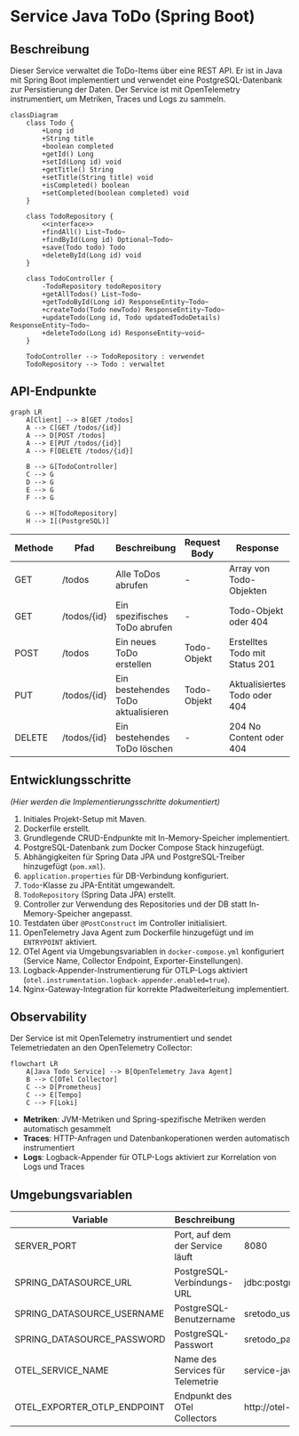 # Service Java ToDo (Spring Boot)

## Beschreibung

Dieser Service verwaltet die ToDo-Items über eine REST API. Er ist in Java mit Spring Boot implementiert und verwendet eine PostgreSQL-Datenbank zur Persistierung der Daten. Der Service ist mit OpenTelemetry instrumentiert, um Metriken, Traces und Logs zu sammeln.

```mermaid
classDiagram
    class Todo {
        +Long id
        +String title
        +boolean completed
        +getId() Long
        +setId(Long id) void
        +getTitle() String
        +setTitle(String title) void
        +isCompleted() boolean
        +setCompleted(boolean completed) void
    }
    
    class TodoRepository {
        <<interface>>
        +findAll() List~Todo~
        +findById(Long id) Optional~Todo~
        +save(Todo todo) Todo
        +deleteById(Long id) void
    }
    
    class TodoController {
        -TodoRepository todoRepository
        +getAllTodos() List~Todo~
        +getTodoById(Long id) ResponseEntity~Todo~
        +createTodo(Todo newTodo) ResponseEntity~Todo~
        +updateTodo(Long id, Todo updatedTodoDetails) ResponseEntity~Todo~
        +deleteTodo(Long id) ResponseEntity~void~
    }
    
    TodoController --> TodoRepository : verwendet
    TodoRepository --> Todo : verwaltet
```

## API-Endpunkte

```mermaid
graph LR
    A[Client] --> B[GET /todos]
    A --> C[GET /todos/{id}]
    A --> D[POST /todos]
    A --> E[PUT /todos/{id}]
    A --> F[DELETE /todos/{id}]
    
    B --> G[TodoController]
    C --> G
    D --> G
    E --> G
    F --> G
    
    G --> H[TodoRepository]
    H --> I[(PostgreSQL)]
```

| Methode | Pfad         | Beschreibung                           | Request Body     | Response                     |
|---------|--------------|----------------------------------------|------------------|------------------------------|
| GET     | /todos       | Alle ToDos abrufen                     | -                | Array von Todo-Objekten      |
| GET     | /todos/{id}  | Ein spezifisches ToDo abrufen          | -                | Todo-Objekt oder 404         |
| POST    | /todos       | Ein neues ToDo erstellen               | Todo-Objekt      | Erstelltes Todo mit Status 201|
| PUT     | /todos/{id}  | Ein bestehendes ToDo aktualisieren     | Todo-Objekt      | Aktualisiertes Todo oder 404 |
| DELETE  | /todos/{id}  | Ein bestehendes ToDo löschen           | -                | 204 No Content oder 404      |

## Entwicklungsschritte

*(Hier werden die Implementierungsschritte dokumentiert)*

1.  Initiales Projekt-Setup mit Maven.
2.  Dockerfile erstellt.
3.  Grundlegende CRUD-Endpunkte mit In-Memory-Speicher implementiert.
4.  PostgreSQL-Datenbank zum Docker Compose Stack hinzugefügt.
5.  Abhängigkeiten für Spring Data JPA und PostgreSQL-Treiber hinzugefügt (`pom.xml`).
6.  `application.properties` für DB-Verbindung konfiguriert.
7.  `Todo`-Klasse zu JPA-Entität umgewandelt.
8.  `TodoRepository` (Spring Data JPA) erstellt.
9.  Controller zur Verwendung des Repositories und der DB statt In-Memory-Speicher angepasst.
10. Testdaten über `@PostConstruct` im Controller initialisiert.
11. OpenTelemetry Java Agent zum Dockerfile hinzugefügt und im `ENTRYPOINT` aktiviert.
12. OTel Agent via Umgebungsvariablen in `docker-compose.yml` konfiguriert (Service Name, Collector Endpoint, Exporter-Einstellungen).
13. Logback-Appender-Instrumentierung für OTLP-Logs aktiviert (`otel.instrumentation.logback-appender.enabled=true`).
14. Nginx-Gateway-Integration für korrekte Pfadweiterleitung implementiert.

## Observability

Der Service ist mit OpenTelemetry instrumentiert und sendet Telemetriedaten an den OpenTelemetry Collector:

```mermaid
flowchart LR
    A[Java Todo Service] --> B[OpenTelemetry Java Agent]
    B --> C[OTel Collector]
    C --> D[Prometheus]
    C --> E[Tempo]
    C --> F[Loki]
```

- **Metriken**: JVM-Metriken und Spring-spezifische Metriken werden automatisch gesammelt
- **Traces**: HTTP-Anfragen und Datenbankoperationen werden automatisch instrumentiert
- **Logs**: Logback-Appender für OTLP-Logs aktiviert zur Korrelation von Logs und Traces

## Umgebungsvariablen

| Variable                         | Beschreibung                               | Standard-Wert                         |
|----------------------------------|--------------------------------------------|-----------------------------------------|
| SERVER_PORT                      | Port, auf dem der Service läuft            | 8080                                    |
| SPRING_DATASOURCE_URL            | PostgreSQL-Verbindungs-URL                 | jdbc:postgresql://postgresql:5432/sretodo_db |
| SPRING_DATASOURCE_USERNAME       | PostgreSQL-Benutzername                    | sretodo_user                            |
| SPRING_DATASOURCE_PASSWORD       | PostgreSQL-Passwort                        | sretodo_password                        |
| OTEL_SERVICE_NAME                | Name des Services für Telemetrie           | service-java-todo                       |
| OTEL_EXPORTER_OTLP_ENDPOINT      | Endpunkt des OTel Collectors               | http://otel-collector:4318              |